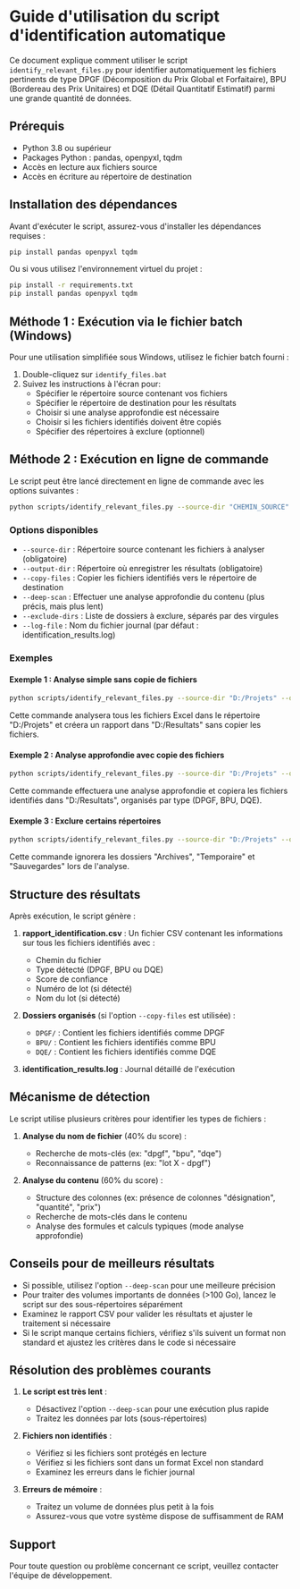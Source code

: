 # Guide d'utilisation du script d'identification automatique

Ce document explique comment utiliser le script `identify_relevant_files.py` pour identifier automatiquement les fichiers pertinents de type DPGF (Décomposition du Prix Global et Forfaitaire), BPU (Bordereau des Prix Unitaires) et DQE (Détail Quantitatif Estimatif) parmi une grande quantité de données.

## Prérequis

- Python 3.8 ou supérieur
- Packages Python : pandas, openpyxl, tqdm
- Accès en lecture aux fichiers source
- Accès en écriture au répertoire de destination

## Installation des dépendances

Avant d'exécuter le script, assurez-vous d'installer les dépendances requises :

```bash
pip install pandas openpyxl tqdm
```

Ou si vous utilisez l'environnement virtuel du projet :

```bash
pip install -r requirements.txt
pip install pandas openpyxl tqdm
```

## Méthode 1 : Exécution via le fichier batch (Windows)

Pour une utilisation simplifiée sous Windows, utilisez le fichier batch fourni :

1. Double-cliquez sur `identify_files.bat`
2. Suivez les instructions à l'écran pour:
   - Spécifier le répertoire source contenant vos fichiers
   - Spécifier le répertoire de destination pour les résultats
   - Choisir si une analyse approfondie est nécessaire
   - Choisir si les fichiers identifiés doivent être copiés
   - Spécifier des répertoires à exclure (optionnel)

## Méthode 2 : Exécution en ligne de commande

Le script peut être lancé directement en ligne de commande avec les options suivantes :

```bash
python scripts/identify_relevant_files.py --source-dir "CHEMIN_SOURCE" --output-dir "CHEMIN_DESTINATION" [options]
```

### Options disponibles

- `--source-dir` : Répertoire source contenant les fichiers à analyser (obligatoire)
- `--output-dir` : Répertoire où enregistrer les résultats (obligatoire)
- `--copy-files` : Copier les fichiers identifiés vers le répertoire de destination
- `--deep-scan` : Effectuer une analyse approfondie du contenu (plus précis, mais plus lent)
- `--exclude-dirs` : Liste de dossiers à exclure, séparés par des virgules
- `--log-file` : Nom du fichier journal (par défaut : identification_results.log)

### Exemples

#### Exemple 1 : Analyse simple sans copie de fichiers

```bash
python scripts/identify_relevant_files.py --source-dir "D:/Projets" --output-dir "D:/Resultats"
```

Cette commande analysera tous les fichiers Excel dans le répertoire "D:/Projets" et créera un rapport dans "D:/Resultats" sans copier les fichiers.

#### Exemple 2 : Analyse approfondie avec copie des fichiers

```bash
python scripts/identify_relevant_files.py --source-dir "D:/Projets" --output-dir "D:/Resultats" --deep-scan --copy-files
```

Cette commande effectuera une analyse approfondie et copiera les fichiers identifiés dans "D:/Resultats", organisés par type (DPGF, BPU, DQE).

#### Exemple 3 : Exclure certains répertoires

```bash
python scripts/identify_relevant_files.py --source-dir "D:/Projets" --output-dir "D:/Resultats" --copy-files --exclude-dirs "Archives,Temporaire,Sauvegardes"
```

Cette commande ignorera les dossiers "Archives", "Temporaire" et "Sauvegardes" lors de l'analyse.

## Structure des résultats

Après exécution, le script génère :

1. **rapport_identification.csv** : Un fichier CSV contenant les informations sur tous les fichiers identifiés avec :
   - Chemin du fichier
   - Type détecté (DPGF, BPU ou DQE)
   - Score de confiance
   - Numéro de lot (si détecté)
   - Nom du lot (si détecté)

2. **Dossiers organisés** (si l'option `--copy-files` est utilisée) :
   - `DPGF/` : Contient les fichiers identifiés comme DPGF
   - `BPU/` : Contient les fichiers identifiés comme BPU
   - `DQE/` : Contient les fichiers identifiés comme DQE

3. **identification_results.log** : Journal détaillé de l'exécution

## Mécanisme de détection

Le script utilise plusieurs critères pour identifier les types de fichiers :

1. **Analyse du nom de fichier** (40% du score) :
   - Recherche de mots-clés (ex: "dpgf", "bpu", "dqe")
   - Reconnaissance de patterns (ex: "lot X - dpgf")

2. **Analyse du contenu** (60% du score) :
   - Structure des colonnes (ex: présence de colonnes "désignation", "quantité", "prix")
   - Recherche de mots-clés dans le contenu
   - Analyse des formules et calculs typiques (mode analyse approfondie)

## Conseils pour de meilleurs résultats

- Si possible, utilisez l'option `--deep-scan` pour une meilleure précision
- Pour traiter des volumes importants de données (>100 Go), lancez le script sur des sous-répertoires séparément
- Examinez le rapport CSV pour valider les résultats et ajuster le traitement si nécessaire
- Si le script manque certains fichiers, vérifiez s'ils suivent un format non standard et ajustez les critères dans le code si nécessaire

## Résolution des problèmes courants

1. **Le script est très lent** :
   - Désactivez l'option `--deep-scan` pour une exécution plus rapide
   - Traitez les données par lots (sous-répertoires)

2. **Fichiers non identifiés** :
   - Vérifiez si les fichiers sont protégés en lecture
   - Vérifiez si les fichiers sont dans un format Excel non standard
   - Examinez les erreurs dans le fichier journal

3. **Erreurs de mémoire** :
   - Traitez un volume de données plus petit à la fois
   - Assurez-vous que votre système dispose de suffisamment de RAM

## Support

Pour toute question ou problème concernant ce script, veuillez contacter l'équipe de développement.
